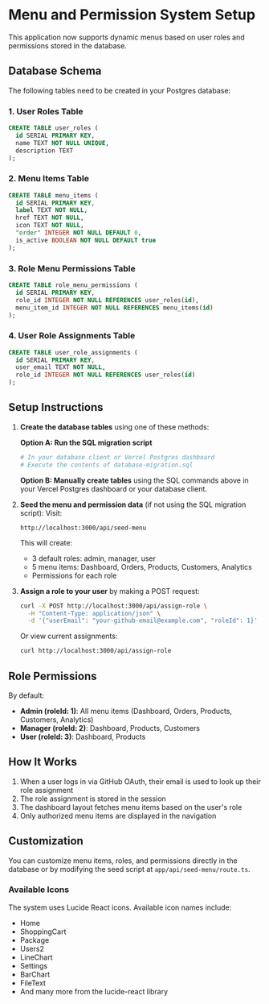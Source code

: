# Menu and Permission System Setup

This application now supports dynamic menus based on user roles and permissions stored in the database.

## Database Schema

The following tables need to be created in your Postgres database:

### 1. User Roles Table
```sql
CREATE TABLE user_roles (
  id SERIAL PRIMARY KEY,
  name TEXT NOT NULL UNIQUE,
  description TEXT
);
```

### 2. Menu Items Table
```sql
CREATE TABLE menu_items (
  id SERIAL PRIMARY KEY,
  label TEXT NOT NULL,
  href TEXT NOT NULL,
  icon TEXT NOT NULL,
  "order" INTEGER NOT NULL DEFAULT 0,
  is_active BOOLEAN NOT NULL DEFAULT true
);
```

### 3. Role Menu Permissions Table
```sql
CREATE TABLE role_menu_permissions (
  id SERIAL PRIMARY KEY,
  role_id INTEGER NOT NULL REFERENCES user_roles(id),
  menu_item_id INTEGER NOT NULL REFERENCES menu_items(id)
);
```

### 4. User Role Assignments Table
```sql
CREATE TABLE user_role_assignments (
  id SERIAL PRIMARY KEY,
  user_email TEXT NOT NULL,
  role_id INTEGER NOT NULL REFERENCES user_roles(id)
);
```

## Setup Instructions

1. **Create the database tables** using one of these methods:
   
   **Option A: Run the SQL migration script**
   ```bash
   # In your database client or Vercel Postgres dashboard
   # Execute the contents of database-migration.sql
   ```
   
   **Option B: Manually create tables** using the SQL commands above in your Vercel Postgres dashboard or your database client.

2. **Seed the menu and permission data** (if not using the SQL migration script):
   Visit:
   ```
   http://localhost:3000/api/seed-menu
   ```

   This will create:
   - 3 default roles: admin, manager, user
   - 5 menu items: Dashboard, Orders, Products, Customers, Analytics
   - Permissions for each role

3. **Assign a role to your user** by making a POST request:
   ```bash
   curl -X POST http://localhost:3000/api/assign-role \
     -H "Content-Type: application/json" \
     -d '{"userEmail": "your-github-email@example.com", "roleId": 1}'
   ```

   Or view current assignments:
   ```bash
   curl http://localhost:3000/api/assign-role
   ```

## Role Permissions

By default:
- **Admin (roleId: 1)**: All menu items (Dashboard, Orders, Products, Customers, Analytics)
- **Manager (roleId: 2)**: Dashboard, Products, Customers
- **User (roleId: 3)**: Dashboard, Products

## How It Works

1. When a user logs in via GitHub OAuth, their email is used to look up their role assignment
2. The role assignment is stored in the session
3. The dashboard layout fetches menu items based on the user's role
4. Only authorized menu items are displayed in the navigation

## Customization

You can customize menu items, roles, and permissions directly in the database or by modifying the seed script at `app/api/seed-menu/route.ts`.

### Available Icons

The system uses Lucide React icons. Available icon names include:
- Home
- ShoppingCart
- Package
- Users2
- LineChart
- Settings
- BarChart
- FileText
- And many more from the lucide-react library
